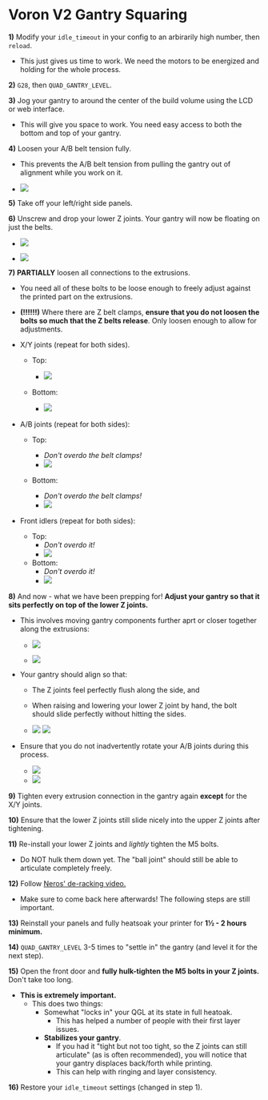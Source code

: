 # Voron V2 Gantry Squaring

**1)** Modify your `idle_timeout` in your config to an arbirarily high number, then `reload`. 
- This just gives us time to work. We need the motors to be energized and holding for the whole process.

**2)** `G28`, then `QUAD_GANTRY_LEVEL`. 

**3)** Jog your gantry to around the center of the build volume using the LCD or web interface.
- This will give you space to work. You need easy access to both the bottom and top of your gantry.

**4)** Loosen your A/B belt tension fully.
- This prevents the A/B belt tension from pulling the gantry out of alignment while you work on it.

- ![](Images/Gantry-ABTension.png) 

**5)** Take off your left/right side panels.

**6)** Unscrew and drop your lower Z joints. Your gantry will now be floating on just the belts.

- ![](Images/ZJoint-Lowered.png) 

- ![](Images/ZJoints-Lowered.png)

**7)** **PARTIALLY** loosen all connections to the extrusions.  
- You need all of these bolts to be loose enough to freely adjust against the printed part on the extrusions. 
- **(!!!!!!)** Where there are Z belt clamps, **ensure that you do not loosen the bolts so much that the Z belts release**. Only loosen enough to allow for adjustments.

- X/Y joints (repeat for both sides). 
    - Top:
        - ![](Images/XYLoosen-Top.png) 

    - Bottom:
        - ![](Images/XYLoosen-Bottom.png) 

- A/B joints (repeat for both sides):
    - Top:
        - *Don't overdo the belt clamps!*
        - ![](Images/ABLoosen-Top.png) 

    - Bottom:
        - *Don't overdo the belt clamps!*
        - ![](Images/ABLoosen-Bottom.png) 

- Front idlers (repeat for both sides):
    - Top:
        - *Don't overdo it!*
        - ![](Images/IdlersLoosen-Top.png) 
    - Bottom:
        - *Don't overdo it!*
        - ![](Images/IdlersLoosen-Bottom.png) 

**8)** And now - what we have been prepping for! **Adjust your gantry so that it sits perfectly on top of the lower Z joints.**
- This involves moving gantry components further aprt or closer together along the extrusions:
    - ![](Images/XAdjust.png) 

    - ![](Images/YAdjust.png)

- Your gantry should align so that:
    - The Z joints feel perfectly flush along the side, and
    - When raising and lowering your lower Z joint by hand, the bolt should slide perfectly without hitting the sides.

    - ![](Images/Alignment-Side.png) ![](Images/Alignment-Hole.png) 

- Ensure that you do not inadvertently rotate your A/B joints during this process.
    - ![](Images/Alignment-AB-Good.png) 
    - ![](Images/Alignment-AB-Bad.png) 

**9)** Tighten every extrusion connection in the gantry again **except** for the X/Y joints.

**10)** Ensure that the lower Z joints still slide nicely into the upper Z joints after tightening.

**11)** Re-install your lower Z joints and *lightly* tighten the M5 bolts.
- Do NOT hulk them down yet. The "ball joint" should still be able to articulate completely freely.

**12)** Follow [Neros' de-racking video.](https://www.youtube.com/watch?v=cOn6u9kXvy0) 
- Make sure to come back here afterwards! The following steps are still important.

**13)** Reinstall your panels and fully heatsoak your printer for **1½ - 2 hours minimum.**

**14)** `QUAD_GANTRY_LEVEL` 3-5 times to "settle in" the gantry (and level it for the next step).

**15)** Open the front door and **fully hulk-tighten the M5 bolts in your Z joints.** Don't take too long.
- **This is extremely important.** 
    - This does two things:
        - Somewhat "locks in" your QGL at its state in full heatoak.
            - This has helped a number of people with their first layer issues.
        - **Stabilizes your gantry**. 
            - If you had it "tight but not too tight, so the Z joints can still articulate" (as is often recommended), you will notice that your gantry displaces back/forth while printing.
            - This can help with ringing and layer consistency.

**16)** Restore your `idle_timeout` settings (changed in step 1).